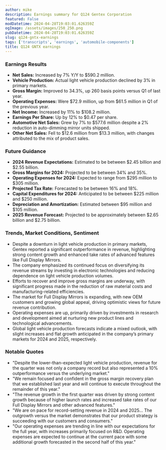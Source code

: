 ```yaml
---
author: mike
description: Earnings summary for Q124 Gentex Corporation 
featured: False
modDatetime: 2024-04-28T19:03:01.626359Z
ogImage: /assets/images/250_250.png
pubDatetime: 2024-04-28T19:03:01.626359Z
slug: q124-gntx-earnings
tags: ['transcripts', 'earnings', 'automobile-components']
title: Q124 GNTX earnings
---
```

### Earnings Results
- **Net Sales:** Increased by 7% Y/Y to $590.2 million.
- **Vehicle Production:** Actual light vehicle production declined by 3% in primary markets.
- **Gross Margin:** Improved to 34.3%, up 260 basis points versus Q1 of last year.
- **Operating Expenses:** Were $72.9 million, up from $61.5 million in Q1 of the previous year.
- **Net Income:** Increased by 11% to $108.2 million.
- **Earnings Per Share:** Up by 12% to $0.47 per share.
- **Automotive Net Sales:** Grew by 7% to $577.6 million despite a 2% reduction in auto-dimming mirror units shipped.
- **Other Net Sales:** Fell to $12.6 million from $13.3 million, with changes attributed to the mix of product sales.

### Future Guidance
- **2024 Revenue Expectations:** Estimated to be between $2.45 billion and $2.55 billion.
- **Gross Margins for 2024:** Projected to be between 34% and 35%.
- **Operating Expenses for 2024:** Expected to range from $295 million to $305 million.
- **Projected Tax Rate:** Forecasted to be between 16% and 18%.
- **Capital Expenditures for 2024:** Anticipated to be between $225 million and $250 million.
- **Depreciation and Amortization:** Estimated between $95 million and $105 million.
- **2025 Revenue Forecast:** Projected to be approximately between $2.65 billion and $2.75 billion.

### Trends, Market Conditions, Sentiment
- Despite a downturn in light vehicle production in primary markets, Gentex reported a significant outperformance in revenue, highlighting strong content growth and enhanced take rates of advanced features like Full Display Mirrors.
- The company emphasized its continued focus on diversifying its revenue streams by investing in electronic technologies and reducing dependence on light vehicle production volumes.
- Efforts to recover and improve gross margins are underway, with significant progress made in the reduction of raw material costs and manufacturing-related efficiencies. 
- The market for Full Display Mirrors is expanding, with new OEM customers and growing global appeal, driving optimistic views for future revenue contribution.
- Operating expenses are up, primarily driven by investments in research and development aimed at nurturing new product lines and technological advancements.
- Global light vehicle production forecasts indicate a mixed outlook, with slight increases and flat growth anticipated in the company’s primary markets for 2024 and 2025, respectively. 

### Notable Quotes
- "Despite the lower-than-expected light vehicle production, revenue for the quarter was not only a company record but also represented a 10% outperformance versus the underlying market."
- "We remain focused and confident in the gross margin recovery plan that we established last year and will continue to execute throughout the remainder of this year."
- "The revenue growth in the first quarter was driven by strong content growth because of higher launch rates and increased take rates of our Full Display Mirrors and other advanced features."
- "We are on pace for record-setting revenue in 2024 and 2025... The outgrowth versus the market demonstrates that our product strategy is succeeding with our customers and consumers."
- "Our operating expenses are trending in line with our expectations for the full year, with increases primarily focused on R&D. Operating expenses are expected to continue at the current pace with some additional growth forecasted in the second half of this year."